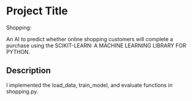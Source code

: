 # Project Title

Shopping:

An AI to predict whether online shopping customers will complete a purchase using the  SCIKIT-LEARN: A MACHINE LEARNING LIBRARY FOR PYTHON.

## Description

I implemented the load_data, train_model, and evaluate functions in shopping.py.

